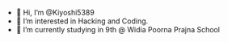 - 👋 Hi, I’m @Kiyoshi5389
- 👀 I’m interested in Hacking and Coding.
- 🌱 I’m currently studying in 9th @ Widia Poorna Prajna School

<!---
Kiyoshi5389/Kiyoshi5389 is a ✨ special ✨ repository because its `README.md` (this file) appears on your GitHub profile.
You can click the Preview link to take a look at your changes.
--->
